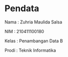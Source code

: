 # Pendata
Nama  :  Zuhria Maulida Salsa

NIM   : 210411100180

Kelas : Penambangan Data B

Prodi : Teknik Informatika
